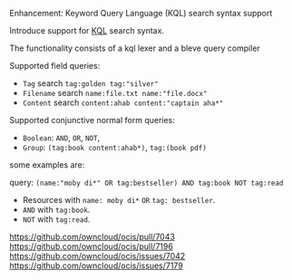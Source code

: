 Enhancement: Keyword Query Language (KQL) search syntax support

Introduce support for [KQL](https://learn.microsoft.com/en-us/sharepoint/dev/general-development/keyword-query-language-kql-syntax-reference) search syntax.

The functionality consists of a kql lexer and a bleve query compiler

Supported field queries:

* `Tag` search `tag:golden tag:"silver"`
* `Filename` search `name:file.txt name:"file.docx"`
* `Content` search `content:ahab content:"captain aha*"`

Supported conjunctive normal form queries:

* `Boolean`: `AND`, `OR`, `NOT`,
* `Group`: `(tag:book content:ahab*)`, `tag:(book pdf)`

some examples are:

query: `(name:"moby di*" OR tag:bestseller) AND tag:book NOT tag:read`

* Resources with `name: moby di*` `OR` `tag: bestseller`.
* `AND` with `tag:book`.
* `NOT` with `tag:read`.

https://github.com/owncloud/ocis/pull/7043
https://github.com/owncloud/ocis/pull/7196
https://github.com/owncloud/ocis/issues/7042
https://github.com/owncloud/ocis/issues/7179
